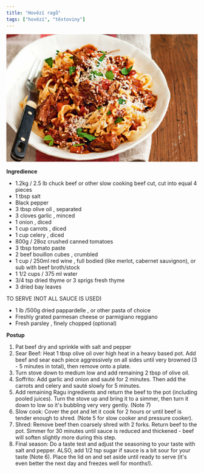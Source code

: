 ```yaml
---
title: "Hovězí ragů"
tags: ["hovězí", "těstoviny"]
---
```


![hoveziragu](./images/beefRagu.jpeg)

**Ingredience**

- 1.2kg / 2.5 lb chuck beef or other slow cooking beef cut, cut into equal 4 pieces
- 1 tbsp salt
- Black pepper
- 3 tbsp olive oil , separated
- 3 cloves garlic , minced
- 1 onion , diced
- 1 cup carrots , diced
- 1 cup celery , diced
- 800g / 28oz crushed canned tomatoes
- 3 tbsp tomato paste
- 2 beef bouillon cubes , crumbled
- 1 cup / 250ml red wine , full bodied (like merlot, cabernet sauvignon), or sub with beef broth/stock
- 1 1/2 cups / 375 ml water
- 3/4 tsp dried thyme or 3 sprigs fresh thyme
- 3 dried bay leaves

TO SERVE (NOT ALL SAUCE IS USED)

- 1 lb /500g dried pappardelle , or other pasta of choice
- Freshly grated parmesan cheese or parmigiano reggiano
- Fresh parsley , finely chopped (optional)

**Postup**

1. Pat beef dry and sprinkle with salt and pepper
2. Sear Beef: Heat 1 tbsp olive oil over high heat in a heavy based pot. Add beef and sear each piece aggressively on all sides until very browned (3 - 5 minutes in total), then remove onto a plate.
3. Turn stove down to medium low and add remaining 2 tbsp of olive oil.
4. Soffrito: Add garlic and onion and sauté for 2 minutes. Then add the carrots and celery and sauté slowly for 5 minutes.
5. Add remaining Ragu ingredients and return the beef to the pot (including pooled juices). Turn the stove up and bring it to a simmer, then turn it down to low so it's bubbling very very gently. (Note 7)
6. Slow cook: Cover the pot and let it cook for 2 hours or until beef is tender enough to shred. (Note 5 for slow cooker and pressure cooker).
7. Shred: Remove beef then coarsely shred with 2 forks. Return beef to the pot. Simmer for 30 minutes until sauce is reduced and thickened - beef will soften slightly more during this step.
8. Final season: Do a taste test and adjust the seasoning to your taste with salt and pepper. ALSO, add 1/2 tsp sugar if sauce is a bit sour for your taste (Note 6). Place the lid on and set aside until ready to serve (it's even better the next day and freezes well for months!).
